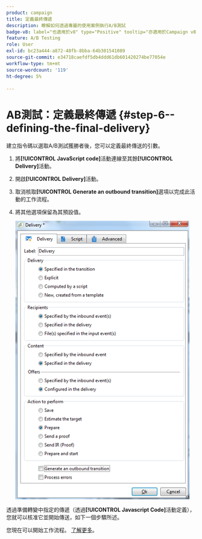 ```yaml
---
product: campaign
title: 定義最終傳遞
description: 瞭解如何透過專屬的使用案例執行A/B測試
badge-v8: label="也適用於v8" type="Positive" tooltip="亦適用於Campaign v8"
feature: A/B Testing
role: User
exl-id: bc23a444-a872-48fb-8bba-64b301541089
source-git-commit: e34718caefdf5db4ddd61db601420274be77054e
workflow-type: tm+mt
source-wordcount: '119'
ht-degree: 5%

---
```


# AB測試：定義最終傳遞 {#step-6--defining-the-final-delivery}

建立指令碼以選取A/B測試獲勝者後，您可以定義最終傳送的引數。

1. 將&#x200B;**[!UICONTROL JavaScript code]**&#x200B;活動連線至其餘&#x200B;**[!UICONTROL Delivery]**&#x200B;活動。
1. 開啟&#x200B;**[!UICONTROL Delivery]**&#x200B;活動。
1. 取消核取&#x200B;**[!UICONTROL Generate an outbound transition]**&#x200B;選項以完成此活動的工作流程。
1. 將其他選項保留為其預設值。

   ![](assets/ab_test_final_delivery.png)

透過準備轉變中指定的傳遞（透過&#x200B;**[!UICONTROL Javascript Code]**&#x200B;活動定義），您就可以核准它並開始傳送，如下一個步驟所述。

您現在可以開始工作流程。 [了解更多](a-b-testing-uc-start-workflow.md)。
